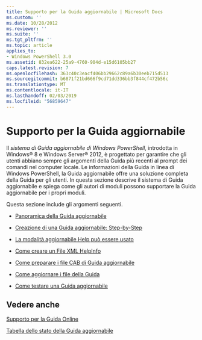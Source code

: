 ```yaml
---
title: Supporto per la Guida aggiornabile | Microsoft Docs
ms.custom: ''
ms.date: 10/28/2012
ms.reviewer: ''
ms.suite: ''
ms.tgt_pltfrm: ''
ms.topic: article
applies_to:
- Windows PowerShell 3.0
ms.assetid: 832ea622-25a9-4760-904d-e15d6105bb27
caps.latest.revision: 7
ms.openlocfilehash: 363c40c3eacf406bb29662c89a6b30eeb715d513
ms.sourcegitcommit: b6871f21bd666f9cd71dd336bb3f844cf472b56c
ms.translationtype: MT
ms.contentlocale: it-IT
ms.lasthandoff: 02/03/2019
ms.locfileid: "56859647"
---
```

# <a name="supporting-updatable-help"></a>Supporto per la Guida aggiornabile

Il *sistema di Guida aggiornabile di Windows PowerShell*, introdotta in Windows® 8 e Windows Server® 2012, è progettato per garantire che gli utenti abbiano sempre gli argomenti della Guida più recenti al prompt dei comandi nel computer locale. Le informazioni della Guida in linea di Windows PowerShell, la Guida aggiornabile offre una soluzione completa della Guida per gli utenti. In questa sezione descrive il sistema di Guida aggiornabile e spiega come gli autori di moduli possono supportare la Guida aggiornabile per i propri moduli.

Questa sezione include gli argomenti seguenti.

- [Panoramica della Guida aggiornabile](./updatable-help-overview.md)

- [Creazione di una Guida aggiornabile: Step-by-Step](./updatable-help-authoring-step-by-step.md)

- [La modalità aggiornabile Help può essere usato](./how-updatable-help-works.md)

- [Come creare un File XML HelpInfo](./how-to-create-a-helpinfo-xml-file.md)

- [Come preparare i file CAB di Guida aggiornabile](./how-to-prepare-updatable-help-cab-files.md)

- [Come aggiornare i file della Guida](./how-to-update-help-files.md)

- [Come testare una Guida aggiornabile](./how-to-test-updatable-help.md)

## <a name="see-also"></a>Vedere anche

[Supporto per la Guida Online](./supporting-online-help.md)

[Tabella dello stato della Guida aggiornabile](https://www.microsoft.com/en-us/itpro/windows)